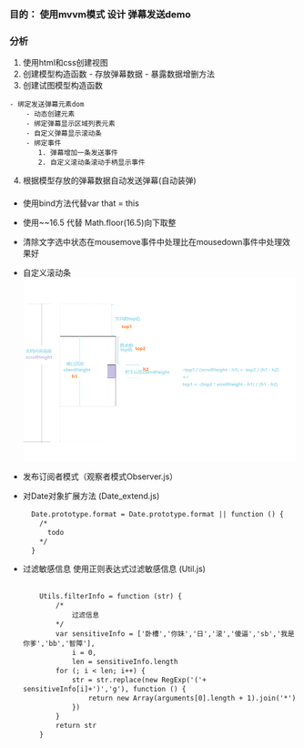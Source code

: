 
### 目的： 使用mvvm模式 设计 弹幕发送demo
### 分析
  1.  使用html和css创建视图        
  2.  创建模型构造函数
	- 存放弹幕数据
	- 暴露数据增删方法
  3. 创建试图模型构造函数
    
	- 绑定发送弹幕元素dom
    	- 动态创建元素        
    	- 绑定弹幕显示区域列表元素
    	- 自定义弹幕显示滚动条
    	- 绑定事件
       	   1. 弹幕增加一条发送事件
           2. 自定义滚动条滚动手柄显示事件

  4. 根据模型存放的弹幕数据自动发送弹幕(自动装弹)


#### 
	
  - 使用bind方法代替var that = this
  - 使用~~16.5 代替 Math.floor(16.5)向下取整
  - 清除文字选中状态在mousemove事件中处理比在mousedown事件中处理效果好
  - 自定义滚动条
  	  ![自定义滚动条](./detail.png)
  - 发布订阅者模式（观察者模式Observer.js）
  - 对Date对象扩展方法 (Date_extend.js)
    
    ```
      Date.prototype.format = Date.prototype.format || function () {
        /*
          todo
        */
      }
    ```
  - 过滤敏感信息  使用正则表达式过滤敏感信息 (Util.js)
	```

		Utils.filterInfo = function (str) {
		    /*
		        过滤信息
		    */
		    var sensitiveInfo = ['卧槽','你妹','日','滚','傻逼','sb','我是你爹','bb','智障'],
		        i = 0,
		        len = sensitiveInfo.length
		    for (; i < len; i++) {
		        str = str.replace(new RegExp('('+ sensitiveInfo[i]+')','g'), function () {
		            return new Array(arguments[0].length + 1).join('*')
		        })
		    }
		    return str
		}		

	```
